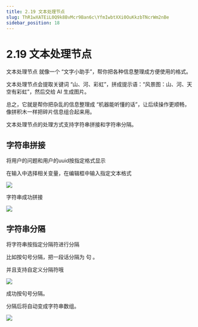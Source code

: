 ```yaml
---
title: 2.19 文本处理节点
slug: ThR1wXATEiL0Q9k8BvMcr9Ban6c\YfmIwbtXXi0OuKkzbTNcrWm2nBe
sidebar_position: 18
---
```



# 2.19 文本处理节点

文本处理节点 就像一个 “文字小助手”，帮你把各种信息整理成方便使用的格式。

文本处理节点会提取关键词 “山、河、彩虹”，拼成提示语：“风景图：山、河、天空有彩虹”，然后交给 AI 生成图片。

总之，它就是帮你把杂乱的信息整理成 “机器能听懂的话”，让后续操作更顺畅，像拼积木一样把碎片信息组合起来用。

文本处理节点的处理方式支持字符串拼接和字符串分隔。

## 字符串拼接

将用户的问题和用户的uuid按指定格式显示

在输入中选择相关变量，在编辑框中输入指定文本格式

<img src="/assets/BDfnb3vTaokx76xrcy7cu73cnhh.png" src-width="1920" src-height="869" align="center"/>

字符串成功拼接

<img src="/assets/NF6EbNVrEoPasHxUEXaccYoznWb.png" src-width="1920" src-height="869" align="center"/>

## 字符串分隔

将字符串按指定分隔符进行分隔

比如按句号分隔，把一段话分隔为 句 。

并且支持自定义分隔符哦

<img src="/assets/CmafbYS4Ro4xqcxca90cRsYGnpf.png" src-width="1920" src-height="869" align="center"/>

成功按句号分隔。

分隔后将自动变成字符串数组。

<img src="/assets/YG3kbqbeBolXt2xAVUBcRDcUnUf.png" src-width="1920" src-height="869" align="center"/>

